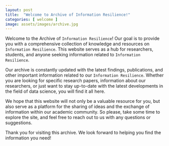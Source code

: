 ```yaml
---
layout: post
title:  "Welcome to Archive of Information Resilience!"
categories: [ welcome ]
image: assets/images/archive.jpg
---
```

Welcome to the Archive of `Information Resilience`! Our goal is to provide you with a comprehensive collection of knowledge and resources on `Information Resilience`. This website serves as a hub for researchers, students, and anyone seeking information related to `Information Resilience`.

Our archive is constantly updated with the latest findings, publications, and other important information related to our `Information Resilience`. Whether you are looking for specific research papers, information about our researchers, or just want to stay up-to-date with the latest developments in the field of data science, you will find it all here.

We hope that this website will not only be a valuable resource for you, but also serve as a platform for the sharing of ideas and the exchange of information within our academic community. So please, take some time to explore the site, and feel free to reach out to us with any questions or suggestions.

Thank you for visiting this archive. We look forward to helping you find the information you need!
